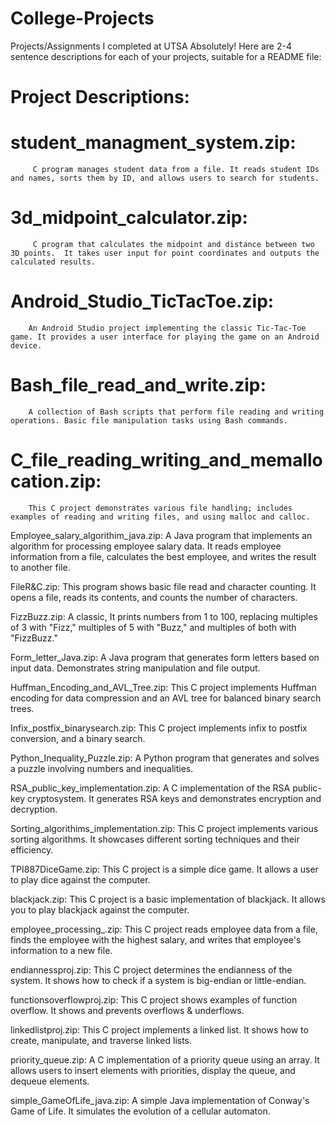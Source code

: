 # College-Projects
Projects/Assignments I completed at UTSA 
Absolutely! Here are 2-4 sentence descriptions for each of your projects, suitable for a README file:

# Project Descriptions:

# student_managment_system.zip:
         C program manages student data from a file. It reads student IDs and names, sorts them by ID, and allows users to search for students.

# 3d_midpoint_calculator.zip:
         C program that calculates the midpoint and distance between two 3D points.  It takes user input for point coordinates and outputs the calculated results.

# Android_Studio_TicTacToe.zip:
        An Android Studio project implementing the classic Tic-Tac-Toe game. It provides a user interface for playing the game on an Android device.
   
# Bash_file_read_and_write.zip:
        A collection of Bash scripts that perform file reading and writing operations. Basic file manipulation tasks using Bash commands.
       
# C_file_reading_writing_and_memallocation.zip:
        This C project demonstrates various file handling; includes examples of reading and writing files, and using malloc and calloc.

Employee_salary_algorithim_java.zip:
        A Java program that implements an algorithm for processing employee salary data.  It reads employee information from a file, calculates the best employee, and writes the result to another file.

FileR&C.zip:
        This program shows basic file read and character counting. It opens a file, reads its contents, and counts the number of characters.

FizzBuzz.zip:
        A classic, It prints numbers from 1 to 100, replacing multiples of 3 with "Fizz," multiples of 5 with "Buzz," and multiples of both with "FizzBuzz."

Form_letter_Java.zip:
        A Java program that generates form letters based on input data. Demonstrates string manipulation and file output.

Huffman_Encoding_and_AVL_Tree.zip:
        This C project implements Huffman encoding for data compression and an AVL tree for balanced binary search trees. 

Infix_postfix_binarysearch.zip:
        This C project implements infix to postfix conversion, and a binary search.

Python_Inequality_Puzzle.zip:
        A Python program that generates and solves a puzzle involving numbers and inequalities.

RSA_public_key_implementation.zip:
        A C implementation of the RSA public-key cryptosystem. It generates RSA keys and demonstrates encryption and decryption.

Sorting_algorithims_implementation.zip:
        This C project implements various sorting algorithms. It showcases different sorting techniques and their efficiency.

TPI887DiceGame.zip:
        This C project is a simple dice game. It allows a user to play dice against the computer.

blackjack.zip:
        This C project is a basic implementation of blackjack.  It allows you to play blackjack against the computer.

employee_processing_.zip:
        This C project reads employee data from a file, finds the employee with the highest salary, and writes that employee's information to a new file.

endiannessproj.zip:
        This C project determines the endianness of the system. It shows how to check if a system is big-endian or little-endian.

functionsoverflowproj.zip:
        This C project shows examples of function overflow.  It shows and prevents overflows & underflows.

linkedlistproj.zip:
        This C project implements a linked list. It shows how to create, manipulate, and traverse linked lists.

priority_queue.zip:
        A C implementation of a priority queue using an array. It allows users to insert elements with priorities, display the queue, and dequeue elements.

simple_GameOfLife_java.zip:
        A simple Java implementation of Conway's Game of Life. It simulates the evolution of a cellular automaton.
      
